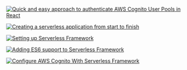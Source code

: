 [![Quick and easy approach to authenticate AWS Cognito User Pools in React](https://developandgo.com/static/6b53b8b70e16becc7a7cfed8725b2cd9/8de08/cover.png)](https://developandgo.com/quick-and-easy-approach-to-authenticate-aws-cognito-user-pools-in-react)

[![Creating a serverless application from start to finish](https://developandgo.com/static/baa6432c7c73843e886da23e3b8db69b/6d385/cover2.png)](https://developandgo.com/scorpion-encounters-creating-a-serverless-application-from-start-to-finish)

[![Setting up Serverless Framework](https://developandgo.com/static/46318748ba140ee9afe9136ca3518be7/6d385/cover.png)](https://developandgo.com/scorpion-encounters-setting-up-serverless-framework)

[![Adding ES6 support to Serverless Framework](https://developandgo.com/static/13132cf411f19d3aa551f9d4fa9c4cf2/6d385/cover.png)](https://developandgo.com/scorpion-encounters-adding-es6-support-to-serverless-framework)

[![Configure AWS Cognito With Serverless Framework](https://developandgo.com/static/77d6245a94fd55641e1243b78f40811f/b2d08/cover.jpg)](https://developandgo.com/configure-aws-cognito-with-serverless-framework)